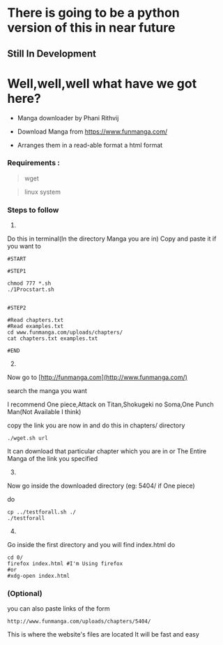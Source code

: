 # There is going to be a python version of this in near future

## Still In Development


# Well,well,well what have we got here?

- Manga downloader by Phani Rithvij

- Download Manga from https://www.funmanga.com/

- Arranges them in a read-able format a html format

### Requirements :

> wget

> linux system

### Steps to follow

1)
Do this in terminal(In the directory Manga you are in)
Copy and paste it if you want to

```shell
#START

#STEP1

chmod 777 *.sh
./1Procstart.sh


#STEP2

#Read chapters.txt
#Read examples.txt
cd www.funmanga.com/uploads/chapters/
cat chapters.txt examples.txt

#END
```

2)

Now go to [http://funmanga.com](http://www.funmanga.com/)

search the manga you want

I recommend One piece,Attack on Titan,Shokugeki no Soma,One Punch Man(Not Available I think)

copy the link you are now in and do this in chapters/ directory

```shell
./wget.sh url
```

It can download that particular chapter which you are in
or The Entire Manga of the link you specified

3)
Now go inside the downloaded directory (eg: 5404/ if One piece)

do

```shell
cp ../testforall.sh ./
./testforall
```

4)
Go inside the first directory and you will find index.html
do

```shell
cd 0/
firefox index.html #I'm Using firefox
#or
#xdg-open index.html
```

### (Optional)

you can also paste links of the form

```shell
http://www.funmanga.com/uploads/chapters/5404/
```

This is where the website's files are located
It will be fast and easy
